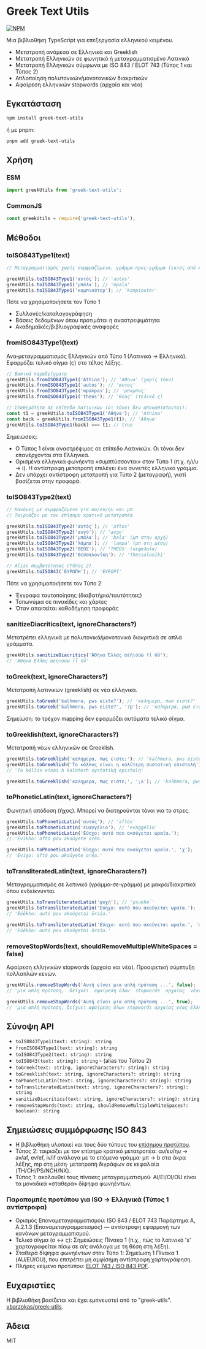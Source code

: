 # Greek Text Utils

[![NPM](https://nodei.co/npm/greek-text-utils.png)](https://nodei.co/npm/greek-text-utils/)

Μια βιβλιοθήκη TypeScript για επεξεργασία ελληνικού κειμένου.

- Μετατροπή ανάμεσα σε Ελληνικά και Greeklish
- Μετατροπή Ελληνικών σε φωνητικό ή μεταγραμματισμένο Λατινικό
- Μετατροπή Ελληνικών σύμφωνα με ISO 843 / ELOT 743 (Τύπος 1 και Τύπος 2)
- Απλοποίηση πολυτονικών/μονοτονικών διακριτικών
- Αφαίρεση ελληνικών stopwords (αρχαία και νέα)

## Εγκατάσταση

```bash
npm install greek-text-utils
```

ή με pnpm:

```bash
pnpm add greek-text-utils
```

## Χρήση

### ESM

```ts
import greekUtils from 'greek-text-utils';
```

### CommonJS

```js
const greekUtils = require('greek-text-utils');
```

## Μέθοδοι

### toISO843Type1(text)

```ts
// Μεταγραμματισμός χωρίς συμφραζόμενα, γράμμα‑προς‑γράμμα (εκτός από AI/EI/OI/OU)

greekUtils.toISO843Type1('αυτός'); // 'autos'
greekUtils.toISO843Type1('μπάλα'); // 'mpala'
greekUtils.toISO843Type1('κομπιούτερ'); // 'kompiouter'
```

Πότε να χρησιμοποιήσετε τον Τύπο 1

- Συλλογές/καταλογογράφηση
- Βάσεις δεδομένων όπου προτιμάται η αναστρεψιμότητα
- Ακαδημαϊκές/βιβλιογραφικές αναφορές

### fromISO843Type1(text)

Ανα‑μεταγραμματισμός Ελληνικών από Τύπο 1 (Λατινικό → Ελληνικό). Εφαρμόζει τελικό σίγμα (ς) στο τέλος λέξης.

```ts
// Βασικά παραδείγματα
greekUtils.fromISO843Type1('Athina'); // 'Αθηνα' (χωρίς τόνο)
greekUtils.fromISO843Type1('autos'); // 'αυτος'
greekUtils.fromISO843Type1('mpampas'); // 'μπαμπας'
greekUtils.fromISO843Type1('theos'); // 'θεος' (τελικό ς)

// Σταθερότητα σε επίπεδο Λατινικών (οι τόνοι δεν αποκαθίστανται):
const t1 = greekUtils.toISO843Type1('Αθήνα'); // 'Athina'
const back = greekUtils.fromISO843Type1(t1); // 'Αθηνα'
greekUtils.toISO843Type1(back) === t1; // true
```

Σημειώσεις:

- Ο Τύπος 1 είναι αναστρέψιμος σε επίπεδο Λατινικών. Οι τόνοι δεν επανέρχονται στα Ελληνικά.
- Ορισμένα ελληνικά φωνήεντα «συμπτύσσονται» στον Τύπο 1 (π.χ. η/ι/υ → i). Η αντίστροφη μετατροπή επιλέγει ένα συνεπές ελληνικό γράμμα.
- Δεν υπάρχει αντίστροφη μετατροπή για Τύπο 2 (μεταγραφή), γιατί βασίζεται στην προφορά.

### toISO843Type2(text)

```ts
// Κανόνες με συμφραζόμενα για αυ/ευ/ηυ και μπ
// Ταιριάζει με τον επίσημο κρατικό μετατροπέα

greekUtils.toISO843Type2('αυτός'); // 'aftos'
greekUtils.toISO843Type2('αυγό'); // 'avgo'
greekUtils.toISO843Type2('μπάλα'); // 'bala' (μπ στην αρχή)
greekUtils.toISO843Type2('λάμπα'); // 'lampa' (μπ στη μέση)
greekUtils.toISO843Type2('ΘΕΟΣ'); // 'THEOS' (κεφαλαία)
greekUtils.toISO843Type2('Θεσσαλονίκη'); // 'Thessaloniki'

// Alias συμβατότητας (Τύπος 2)
greekUtils.toISO843('ΕΥΡΩΠΗ'); // 'EVROPI'
```

Πότε να χρησιμοποιήσετε τον Τύπο 2

- Έγγραφα ταυτοποίησης (διαβατήρια/ταυτότητες)
- Τοπωνύμια σε πινακίδες και χάρτες
- Όταν απαιτείται καθοδήγηση προφοράς

### sanitizeDiacritics(text, ignoreCharacters?)

Μετατρέπει ελληνικά με πολυτονικά/μονοτονικά διακριτικά σε απλά γράμματα.

```ts
greekUtils.sanitizeDiacritics('Ἀθήνα Ἑλλάς άέήίόύώ ϊΐ ϋΰ');
// 'Αθηνα Ελλας αεηιουω ϊΐ ϋΰ'
```

### toGreek(text, ignoreCharacters?)

Μετατροπή λατινικών (greeklish) σε νέα ελληνικά.

```ts
greekUtils.toGreek('kalhmera, pws eiste?'); // 'καλημερα, πωσ ειστε?'
greekUtils.toGreek('kalhmera, pws eiste?', '?p'); // 'καλημερα, pωσ ειστε?'
```

Σημείωση: το τρέχον mapping δεν εφαρμόζει αυτόματα τελικό σίγμα.

### toGreeklish(text, ignoreCharacters?)

Μετατροπή νέων ελληνικών σε Greeklish.

```ts
greekUtils.toGreeklish('καλημερα, πως ειστε;'); // 'kalhmera, pws eiste;'
greekUtils.toGreeklish('Το κάλλος είναι η καλύτερη συστατική επιστολή');
// 'To kάllos eίnai h kalύterh systatikή epistolή'

greekUtils.toGreeklish('καλημερα, πως ειστε;', ';λ'); // 'kaλhmera, pws eiste;'
```

### toPhoneticLatin(text, ignoreCharacters?)

Φωνητική απόδοση (ήχος). Μπορεί να διατηρούνται τόνοι για το στρες.

```ts
greekUtils.toPhoneticLatin('αυτός'); // 'aftós'
greekUtils.toPhoneticLatin('ευαγγέλιο'); // 'evaggélio'
greekUtils.toPhoneticLatin('Εύηχο: αυτό που ακούγεται ωραία.');
// 'Évikho: aftó pou akoúyete oréa.'

greekUtils.toPhoneticLatin('Εύηχο: αυτό που ακούγεται ωραία.', 'χ');
// 'Éviχo: aftó pou akoúyete oréa.'
```

### toTransliteratedLatin(text, ignoreCharacters?)

Μεταγραμματισμός σε λατινικό (γράμμα‑σε‑γράμμα) με μακρά/διακριτικά όπου ενδείκνυνται.

```ts
greekUtils.toTransliteratedLatin('ψυχή'); // 'psukhḗ'
greekUtils.toTransliteratedLatin('Εύηχο: αυτό που ακούγεται ωραία.');
// 'Eúēkho: autó pou akoúgetai ōraía.'

greekUtils.toTransliteratedLatin('Εύηχο: αυτό που ακούγεται ωραία.', 'αύ');
// 'Eύēkho: αutó pou αkoύgetαi ōrαíα.'
```

### removeStopWords(text, shouldRemoveMultipleWhiteSpaces = false)

Αφαίρεση ελληνικών stopwords (αρχαία και νέα). Προαιρετική σύμπτυξη πολλαπλών κενών.

```ts
greekUtils.removeStopWords('Αυτή είναι μια απλή πρόταση ...', false);
// 'μια απλή πρόταση,  δείχνει  αφαίρεση όλων  stopwords  αρχαίας  νέας Ελληνικής γλώσσας  επιστρέφει  καθαρό κείμενο.'

greekUtils.removeStopWords('Αυτή είναι μια απλή πρόταση ...', true);
// 'μια απλή πρόταση, δείχνει αφαίρεση όλων stopwords αρχαίας νέας Ελληνικής γλώσσας επιστρέφει καθαρό κείμενο.'
```

## Σύνοψη API

- `toISO843Type1(text: string): string`
- `fromISO843Type1(text: string): string`
- `toISO843Type2(text: string): string`
- `toISO843(text: string): string` - (alias του Τύπου 2)
- `toGreek(text: string, ignoreCharacters?: string): string`
- `toGreeklish(text: string, ignoreCharacters?: string): string`
- `toPhoneticLatin(text: string, ignoreCharacters?: string): string`
- `toTransliteratedLatin(text: string, ignoreCharacters?: string): string`
- `sanitizeDiacritics(text: string, ignoreCharacters?: string): string`
- `removeStopWords(text: string, shouldRemoveMultipleWhiteSpaces?: boolean): string`

## Σημειώσεις συμμόρφωσης ISO 843

- Η βιβλιοθήκη υλοποιεί και τους δύο τύπους του [επίσημου προτύπου](https://sete.gr/files/Media/Egkyklioi/040707Latin-Greek.pdf).
- Τύπος 2: ταιριάζει με τον επίσημο κρατικό μετατροπέα: αυ/ευ/ηυ → av/af, ev/ef, iv/if ανάλογα με το επόμενο γράμμα· μπ → b στα άκρα λέξης, mp στη μέση· μετατροπή διγράφων σε κεφαλαία (TH/CH/PS/NCH/NX).
- Τύπος 1: ακολουθεί τους πίνακες μεταγραμματισμού· AI/EI/OI/OU είναι τα μοναδικά «σταθερά» δίψηφα φωνηέντων.

### Παραπομπές προτύπου για ISO → Ελληνικά (Τύπος 1 αντίστροφα)

- Ορισμός Επαναμεταγραμματισμού: ISO 843 / ELOT 743 Παράρτημα A, A.2.1.3 (Επαναμεταγραμματισμός) — αντίστροφη εφαρμογή των κανόνων μεταγραμματισμού.
- Τελικό σίγμα (σ ↔ ς): Σημειώσεις Πίνακα 1 (π.χ., πώς το λατινικό 's' χαρτογραφείται πίσω σε σ/ς ανάλογα με τη θέση στη λέξη).
- Σταθερά δίψηφα φωνηέντων στον Τύπο 1: Σημείωση 1 Πίνακα 1 (AU/EU/OU), που επιτρέπει μη αμφίσημη αντίστροφη χαρτογράφηση.
- Πλήρες κείμενο προτύπου: [ELOT 743 / ISO 843 PDF](https://sete.gr/files/Media/Egkyklioi/040707Latin-Greek.pdf).

## Ευχαριστίες

Η βιβλιοθήκη βασίζεται και έχει εμπνευστεί από το "greek-utils". [vbarzokas/greek-utils](https://github.com/vbarzokas/greek-utils/).

## Άδεια

MIT
